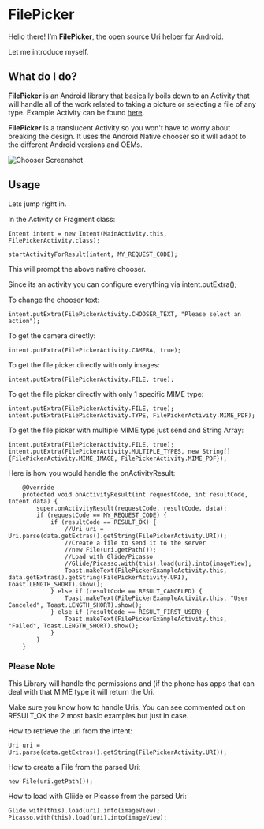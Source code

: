 # FilePicker

Hello there! I’m **FilePicker**, the open source Uri helper for Android.

Let me introduce myself.



## What do I do?

**FilePicker** is an Android library that basically boils down to an Activity that will handle all of the work related to taking a picture or selecting a file of any type. Example Activity can be found [here](https://github.com/nodes-android/filepicker/blob/master/app/src/main/java/dk/nodes/filepicker/FilePickerExampleActivity.java).

**FilePicker** Is a translucent Activity so you won't have to worry about breaking the design. It uses the Android Native chooser so it will adapt to the different Android versions and OEMs.

![Chooser Screenshot](http://cketti.de/img/share-url-to-clipboard/screenshot_share.png)

## Usage
Lets jump right in.

In the Activity or Fragment class:

```
Intent intent = new Intent(MainActivity.this, FilePickerActivity.class);
```
```
startActivityForResult(intent, MY_REQUEST_CODE);
```
This will prompt the above native chooser.

Since its an activity you can configure everything via intent.putExtra();

To change the chooser text:

```
intent.putExtra(FilePickerActivity.CHOOSER_TEXT, "Please select an action");
```

To get the camera directly:

```
intent.putExtra(FilePickerActivity.CAMERA, true);

```

To get the file picker directly with only images:

```
intent.putExtra(FilePickerActivity.FILE, true);

```


To get the file picker directly with only 1 specific MIME type:

```
intent.putExtra(FilePickerActivity.FILE, true);
intent.putExtra(FilePickerActivity.TYPE, FilePickerActivity.MIME_PDF);

```

To get the file picker with multiple MIME type just send and String Array:

```
intent.putExtra(FilePickerActivity.FILE, true);
intent.putExtra(FilePickerActivity.MULTIPLE_TYPES, new String[]{FilePickerActivity.MIME_IMAGE, FilePickerActivity.MIME_PDF});

```

Here is how you would handle the onActivityResult:

```
    @Override
    protected void onActivityResult(int requestCode, int resultCode, Intent data) {
        super.onActivityResult(requestCode, resultCode, data);
        if (requestCode == MY_REQUEST_CODE) {
            if (resultCode == RESULT_OK) {
                //Uri uri = Uri.parse(data.getExtras().getString(FilePickerActivity.URI));
                //Create a file to send it to the server
                //new File(uri.getPath());
                //Load with Glide/Picasso
                //Glide/Picasso.with(this).load(uri).into(imageView);
                Toast.makeText(FilePickerExampleActivity.this, data.getExtras().getString(FilePickerActivity.URI), Toast.LENGTH_SHORT).show();
            } else if (resultCode == RESULT_CANCELED) {
                Toast.makeText(FilePickerExampleActivity.this, "User Canceled", Toast.LENGTH_SHORT).show();
            } else if (resultCode == RESULT_FIRST_USER) {
                Toast.makeText(FilePickerExampleActivity.this, "Failed", Toast.LENGTH_SHORT).show();
            }
        }
    }
```


### Please Note

This Library will handle the permissions and (if the phone has apps that can deal with that MIME type it will return the Uri.

Make sure you know how to handle Uris, You can see commented out on RESULT_OK the 2 most basic examples but just in case.

How to retrieve the uri from the intent:

```
Uri uri = Uri.parse(data.getExtras().getString(FilePickerActivity.URI));

```

How to create a File from the parsed Uri:

```
new File(uri.getPath());

```

How to load with Gliide or Picasso from the parsed Uri:

```
Glide.with(this).load(uri).into(imageView);
Picasso.with(this).load(uri).into(imageView);

```
